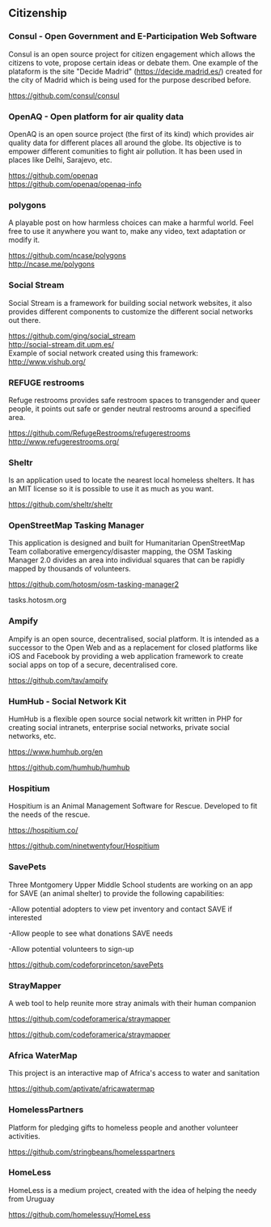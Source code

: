 
## Citizenship

### Consul - Open Government and E-Participation Web Software 

Consul is an open source project for citizen engagement which allows the citizens to 
vote, propose certain ideas or debate them. One example of the plataform is the site 
"Decide Madrid" (https://decide.madrid.es/) created for the city of Madrid which is being used 
for the purpose described before.

https://github.com/consul/consul

### OpenAQ - Open platform for air quality data

OpenAQ is an open source project (the first of its kind) which provides air quality data for different 
places all around the globe. Its objective is to empower different comunities to fight air pollution.
It has been used in places like Delhi, Sarajevo, etc. 

https://github.com/openaq  
https://github.com/openaq/openaq-info

### polygons

A playable post on how harmless choices can make a harmful world.
Feel free to use it anywhere you want to, make any video, text adaptation or modify it.

https://github.com/ncase/polygons   
http://ncase.me/polygons 

### Social Stream

Social Stream is a framework for building social network websites, it also provides different components to customize
the different social networks out there.

https://github.com/ging/social_stream  
http://social-stream.dit.upm.es/  
Example of social network created using this framework: http://www.vishub.org/  

### REFUGE restrooms

Refuge restrooms provides safe restroom spaces to transgender and queer people, it points out safe or gender neutral
restrooms around a specified area.

https://github.com/RefugeRestrooms/refugerestrooms  
http://www.refugerestrooms.org/      
     
### Sheltr

Is an application used to locate the nearest local homeless shelters. It has an MIT license so it is possible to use
it as much as you want.

https://github.com/sheltr/sheltr   


### OpenStreetMap Tasking Manager

This application is designed and built for Humanitarian OpenStreetMap Team collaborative emergency/disaster mapping, the OSM Tasking Manager 2.0 divides an area into individual squares that can be rapidly mapped by thousands of volunteers. 

https://github.com/hotosm/osm-tasking-manager2

tasks.hotosm.org

### Ampify    
 
 
Ampify is an open source, decentralised, social platform. It is intended as a successor to the Open Web and as a replacement for closed platforms like iOS and Facebook by providing a web application framework to create social apps on top of a secure, decentralised core.    

https://github.com/tav/ampify      


### HumHub - Social Network Kit

HumHub is a flexible open source social network kit written in PHP for creating social intranets, enterprise social networks,
private social networks, etc.

https://www.humhub.org/en

https://github.com/humhub/humhub

### Hospitium

Hospitium is an Animal Management Software for Rescue. Developed to fit the needs of the rescue.

https://hospitium.co/

https://github.com/ninetwentyfour/Hospitium

### SavePets

Three Montgomery Upper Middle School students are working on an app for SAVE (an animal shelter) to provide the following capabilities:

-Allow potential adopters to view pet inventory and contact SAVE if interested

-Allow people to see what donations SAVE needs

-Allow potential volunteers to sign-up

https://github.com/codeforprinceton/savePets

### StrayMapper

A web tool to help reunite more stray animals with their human companion

https://github.com/codeforamerica/straymapper

https://github.com/codeforamerica/straymapper

### Africa WaterMap

This project is an interactive map of Africa's access to water and sanitation 

https://github.com/aptivate/africawatermap

### HomelessPartners

Platform for pledging gifts to homeless people and another volunteer activities.  

https://github.com/stringbeans/homelesspartners

### HomeLess 

HomeLess is a medium project, created with the idea of helping the needy from Uruguay

https://github.com/homelessuy/HomeLess

